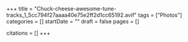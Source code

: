 +++
title = "Chuck-cheese-awesome-tune-tracks_1_5cc794f27aaaa40e75e2ff2d1cc65192.avif"
tags = ["Photos"]
categories = []
startDate = ""
draft = false
pages = []

citations = []
+++
